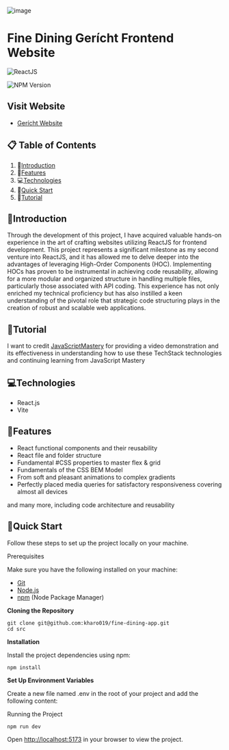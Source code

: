 
![image](https://github.com/kharo019/fine-dining-app/assets/56741271/20fd9e9b-a3f3-48d4-a23e-a2bf76f27787)



# Fine Dining Gerícht Frontend Website

  
![ReactJS](https://camo.githubusercontent.com/6d8b126f83c0e59e37021e68c3f650c5c98915301f4bf4db9661c8d1dc2725e3/68747470733a2f2f696d672e736869656c64732e696f2f62616467652f2d52656163745f4a532d626c61636b3f7374796c653d666f722d7468652d6261646765266c6f676f436f6c6f723d7768697465266c6f676f3d726561637426636f6c6f723d363144414642)

![NPM Version](https://img.shields.io/npm/v/npm)  

## Visit Website 
- [Gerícht Website](https://fine-dining-app.vercel.app/)
  

## 📋 Table of Contents
1. 🤖[Introduction](#Introduction)
1. 🔋[Features](#Features)
1. 💻[Technologies](#Technologies)
1. 🤸[Quick Start](#QuickStart)
1. 🚨[Tutorial](#Tutorial)



## 🤖Introduction
Through the development of this project, I have acquired valuable hands-on experience in the art of crafting websites utilizing ReactJS for frontend development. This project represents a significant milestone as my second venture into ReactJS, and it has allowed me to delve deeper into the advantages of leveraging High-Order Components (HOC). Implementing HOCs has proven to be instrumental in achieving code reusability, allowing for a more modular and organized structure in handling multiple files, particularly those associated with API coding. This experience has not only enriched my technical proficiency but has also instilled a keen understanding of the pivotal role that strategic code structuring plays in the creation of robust and scalable web applications.

## 🚨Tutorial
I want to credit [JavaScriptMastery](https://www.youtube.com/watch?v=4oV65GVVits) for providing a video demonstration and its effectiveness in understanding how to use these TechStack technologies and continuing learning from JavaScript Mastery  

## 💻Technologies
- React.js
- Vite


## 🔋Features
- React functional components and their reusability
- React file and folder structure
- Fundamental #CSS properties to master flex & grid
- Fundamentals of the CSS BEM Model
- From soft and pleasant animations to complex gradients
- Perfectly placed media queries for satisfactory responsiveness covering almost all devices

and many more, including code architecture and reusability

## 🤸Quick Start
Follow these steps to set up the project locally on your machine.

Prerequisites

Make sure you have the following installed on your machine:

- [Git](https://git-scm.com/)
- [Node.js](https://nodejs.org/en)
- [npm](https://www.npmjs.com/) (Node Package Manager)

**Cloning the Repository**

```
git clone git@github.com:kharo019/fine-dining-app.git
cd src
```
**Installation**

Install the project dependencies using npm:

```
npm install
```
**Set Up Environment Variables**

Create a new file named .env in the root of your project and add the following content:

Running the Project
```
npm run dev
```
Open [http://localhost:5173](http://localhost:5173) in your browser to view the project.

